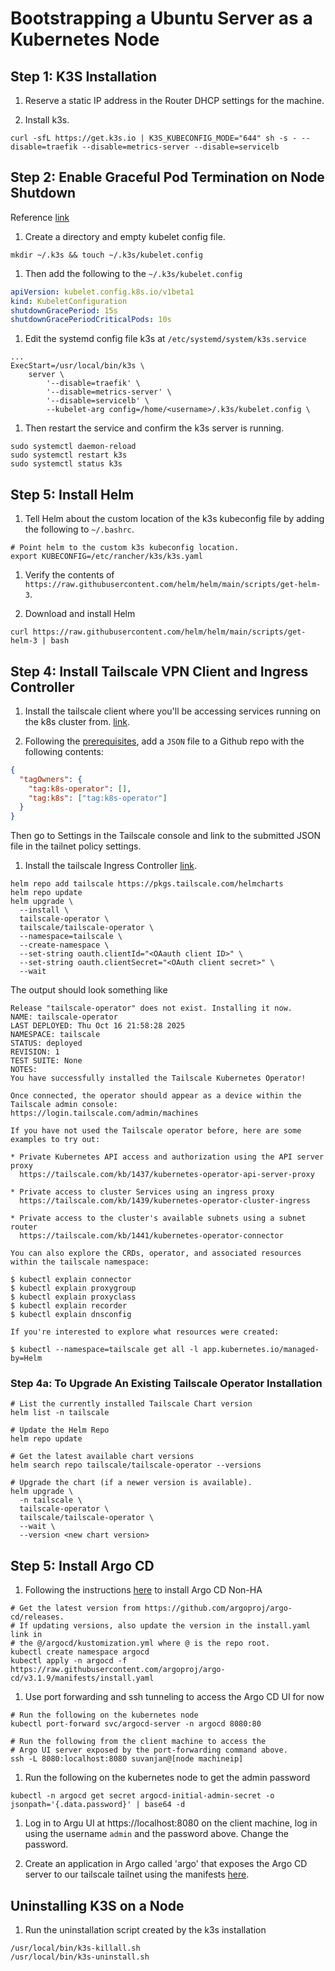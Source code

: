 # Bootstrapping a Ubuntu Server as a Kubernetes Node

## Step 1: K3S Installation

1.  Reserve a static IP address in the Router DHCP settings for the machine.

1.  Install k3s.

```shell
curl -sfL https://get.k3s.io | K3S_KUBECONFIG_MODE="644" sh -s - --disable=traefik --disable=metrics-server --disable=servicelb
```

## Step 2: Enable Graceful Pod Termination on Node Shutdown

Reference [link](https://github.com/k3s-io/k3s/discussions/4319)

1. Create a directory and empty kubelet config file.

```shell
mkdir ~/.k3s && touch ~/.k3s/kubelet.config
```

1. Then add the following to the `~/.k3s/kubelet.config`

```YAML
apiVersion: kubelet.config.k8s.io/v1beta1
kind: KubeletConfiguration
shutdownGracePeriod: 15s
shutdownGracePeriodCriticalPods: 10s
```

1. Edit the systemd config file k3s at `/etc/systemd/system/k3s.service`

```
...
ExecStart=/usr/local/bin/k3s \
    server \
        '--disable=traefik' \
        '--disable=metrics-server' \
        '--disable=servicelb' \
        --kubelet-arg config=/home/<username>/.k3s/kubelet.config \
```

1. Then restart the service and confirm the k3s server is running.

```shell
sudo systemctl daemon-reload
sudo systemctl restart k3s
sudo systemctl status k3s
```

## Step 5: Install Helm

1. Tell Helm about the custom location of the k3s kubeconfig file by adding the following
   to `~/.bashrc`.

```shell
# Point helm to the custom k3s kubeconfig location.
export KUBECONFIG=/etc/rancher/k3s/k3s.yaml
```

1. Verify the contents of `https://raw.githubusercontent.com/helm/helm/main/scripts/get-helm-3`.

1. Download and install Helm

```shell
curl https://raw.githubusercontent.com/helm/helm/main/scripts/get-helm-3 | bash
```

## Step 4: Install Tailscale VPN Client and Ingress Controller

1. Install the tailscale client where you'll be accessing services running on
   the k8s cluster from. [link](https://tailscale.com/kb/1031/install-linux).

1. Following the [prerequisites](https://tailscale.com/kb/1236/kubernetes-operator#prerequisites),
   add a `JSON` file to a Github repo with the following contents:

```JSON
{
  "tagOwners": {
    "tag:k8s-operator": [],
    "tag:k8s": ["tag:k8s-operator"]
  }
}
```

Then go to Settings in the Tailscale console and link to the submitted JSON file in the
tailnet policy settings.

1. Install the tailscale Ingress Controller [link](https://tailscale.com/kb/1439/kubernetes-operator-cluster-ingress).

```shell
helm repo add tailscale https://pkgs.tailscale.com/helmcharts
helm repo update
helm upgrade \
  --install \
  tailscale-operator \
  tailscale/tailscale-operator \
  --namespace=tailscale \
  --create-namespace \
  --set-string oauth.clientId="<OAauth client ID>" \
  --set-string oauth.clientSecret="<OAuth client secret>" \
  --wait
```

The output should look something like

```shell
Release "tailscale-operator" does not exist. Installing it now.
NAME: tailscale-operator
LAST DEPLOYED: Thu Oct 16 21:58:28 2025
NAMESPACE: tailscale
STATUS: deployed
REVISION: 1
TEST SUITE: None
NOTES:
You have successfully installed the Tailscale Kubernetes Operator!

Once connected, the operator should appear as a device within the Tailscale admin console:
https://login.tailscale.com/admin/machines

If you have not used the Tailscale operator before, here are some examples to try out:

* Private Kubernetes API access and authorization using the API server proxy
  https://tailscale.com/kb/1437/kubernetes-operator-api-server-proxy

* Private access to cluster Services using an ingress proxy
  https://tailscale.com/kb/1439/kubernetes-operator-cluster-ingress

* Private access to the cluster's available subnets using a subnet router
  https://tailscale.com/kb/1441/kubernetes-operator-connector

You can also explore the CRDs, operator, and associated resources within the tailscale namespace:

$ kubectl explain connector
$ kubectl explain proxygroup
$ kubectl explain proxyclass
$ kubectl explain recorder
$ kubectl explain dnsconfig

If you're interested to explore what resources were created:

$ kubectl --namespace=tailscale get all -l app.kubernetes.io/managed-by=Helm

```

### Step 4a: To Upgrade An Existing Tailscale Operator Installation

```shell
# List the currently installed Tailscale Chart version
helm list -n tailscale

# Update the Helm Repo
helm repo update

# Get the latest available chart versions
helm search repo tailscale/tailscale-operator --versions

# Upgrade the chart (if a newer version is available).
helm upgrade \
  -n tailscale \
  tailscale-operator \
  tailscale/tailscale-operator \
  --wait \
  --version <new chart version>
```

## Step 5: Install Argo CD

1. Following the instructions [here](https://argo-cd.readthedocs.io/en/stable/operator-manual/installation/#non-high-availability) to
   install Argo CD Non-HA

```shell
# Get the latest version from https://github.com/argoproj/argo-cd/releases.
# If updating versions, also update the version in the install.yaml link in
# the @/argocd/kustomization.yml where @ is the repo root.
kubectl create namespace argocd
kubectl apply -n argocd -f https://raw.githubusercontent.com/argoproj/argo-cd/v3.1.9/manifests/install.yaml
```

1. Use port forwarding and ssh tunneling to access the Argo CD UI for now

```shell
# Run the following on the kubernetes node
kubectl port-forward svc/argocd-server -n argocd 8080:80

# Run the following from the client machine to access the
# Argo UI server exposed by the port-forwarding command above.
ssh -L 8080:localhost:8080 suvanjan@[node machineip]
```

1. Run the following on the kubernetes node to get the admin password

```shell
kubectl -n argocd get secret argocd-initial-admin-secret -o jsonpath='{.data.password}' | base64 -d
```

1. Log in to Argu UI at https://localhost:8080 on the client machine, log in using the username `admin`
   and the password above. Change the password.

1. Create an application in Argo called 'argo' that exposes the Argo CD server to our tailscale tailnet
   using the manifests [here](https://github.com/smukherj1/k8s-home/blob/main/argocd).

## Uninstalling K3S on a Node

1. Run the uninstallation script created by the k3s installation

```shell
/usr/local/bin/k3s-killall.sh
/usr/local/bin/k3s-uninstall.sh
```
